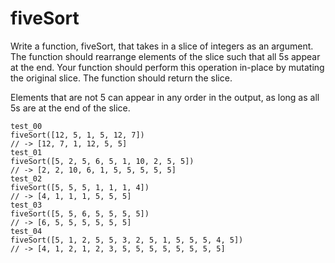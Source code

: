# fiveSort

Write a function, fiveSort, that takes in a slice of integers as an argument. The function should rearrange elements of the slice such that all 5s appear at the end. Your function should perform this operation in-place by mutating the original slice. The function should return the slice.

Elements that are not 5 can appear in any order in the output, as long as all 5s are at the end of the slice.

```
test_00
fiveSort([12, 5, 1, 5, 12, 7])
// -> [12, 7, 1, 12, 5, 5]
test_01
fiveSort([5, 2, 5, 6, 5, 1, 10, 2, 5, 5])
// -> [2, 2, 10, 6, 1, 5, 5, 5, 5, 5]
test_02
fiveSort([5, 5, 5, 1, 1, 1, 4])
// -> [4, 1, 1, 1, 5, 5, 5]
test_03
fiveSort([5, 5, 6, 5, 5, 5, 5])
// -> [6, 5, 5, 5, 5, 5, 5]
test_04
fiveSort([5, 1, 2, 5, 5, 3, 2, 5, 1, 5, 5, 5, 4, 5])
// -> [4, 1, 2, 1, 2, 3, 5, 5, 5, 5, 5, 5, 5, 5]
```
